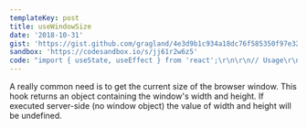 ```yaml
---
templateKey: post
title: useWindowSize
date: '2018-10-31'
gist: 'https://gist.github.com/gragland/4e3d9b1c934a18dc76f585350f97e321'
sandbox: 'https://codesandbox.io/s/jj61r2w6z5'
code: "import { useState, useEffect } from 'react';\r\n\r\n// Usage\r\nfunction App() {\r\n  const size = useWindowSize();\r\n\r\n  return (\r\n    <div>\r\n      {size.width}px / {size.height}px\r\n    </div>\r\n  );\r\n}\r\n\r\n// Hook\r\nfunction useWindowSize() {\r\n  const isClient = typeof window === 'object';\r\n\r\n  function getSize() {\r\n    return {\r\n      width: isClient ? window.innerWidth : undefined,\r\n      height: isClient ? window.innerHeight : undefined\r\n    };\r\n  }\r\n\r\n  const [windowSize, setWindowSize] = useState(getSize);\r\n\r\n  useEffect(() => {\r\n    if (!isClient) {\r\n      return false;\r\n    }\r\n\r\n    function handleResize() {\r\n      setWindowSize(getSize());\r\n    }\r\n\r\n    window.addEventListener('resize', handleResize);\r\n    return () => window.removeEventListener('resize', handleResize);\r\n  }, [getSize, isClient]); // Empty array ensures that effect is only run on mount and unmount\r\n\r\n  return windowSize;\r\n}\r\n"
---
```


A really common need is to get the current size of the browser window.
This hook returns an object containing the window's width and height. If executed
server-side (no window object) the value of width and height will be undefined.
